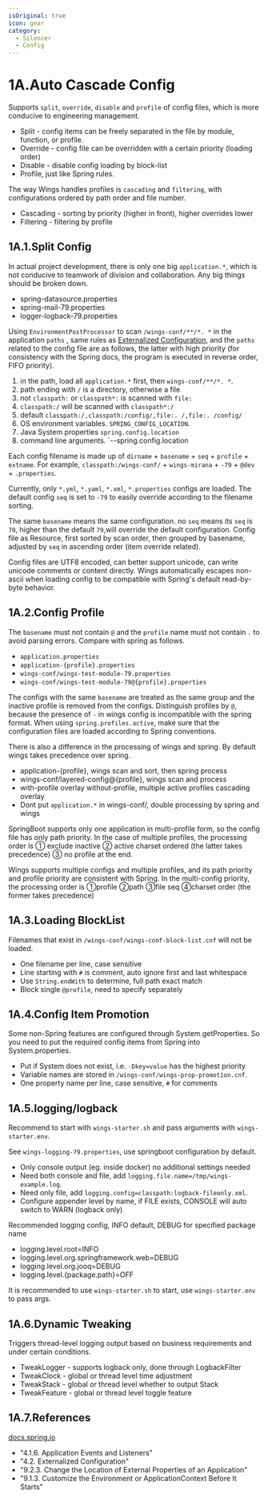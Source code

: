 ```yaml
---
isOriginal: true
icon: gear
category:
  - Silencer
  - Config
---
```


# 1A.Auto Cascade Config

Supports `split`, `override`, `disable` and `profile` of config files, which is more conducive to engineering management.

* Split - config items can be freely separated in the file by module, function, or profile.
* Override - config file can be overridden with a certain priority (loading order)
* Disable - disable config  loading by  block-list
* Profile,  just like Spring rules.

The way Wings handles profiles is `cascading` and `filtering`, with configurations ordered by path order and file number.

* Cascading - sorting by priority (higher in front), higher overrides lower
* Filtering - filtering by profile

## 1A.1.Split Config

In actual project development, there is only one big `application.*`, which is not conducive to teamwork of division
and collaboration. Any big things should be broken down.

* spring-datasource.properties
* spring-mail-79.properties
* logger-logback-79.properties

Using `EnvironmentPostProcessor` to scan `/wings-conf/**/*. *` in the application `paths` , same rules as
[Externalized Configuration](https://docs.spring.io/spring-boot/docs/3.0.3/reference/htmlsingle/#features.external-config),
and the `paths` related to the config file are as follows, the latter with high priority
(for consistency with the Spring docs, the program is executed in reverse order, FIFO priority).

1. in the path, load all `application.*` first, then `wings-conf/**/*. *`.
2. path ending with `/` is a directory, otherwise a file
3. not `classpath:` or `classpath*:` is scanned with `file:`
4. `classpath:/` will be scanned with `classpath*:/`
5. default `classpath:/,classpath:/config/,file:. /,file:. /config/`
6. OS environment variables. `SPRING_CONFIG_LOCATION`.
7. Java System properties `spring.config.location`
8. command line arguments. `--spring.config.location

Each config filename is made up of `dirname` + `basename` + `seq` + `profile` + `extname`.
For example, `classpath:/wings-conf/` + `wings-mirana` + `-79` + `@dev` + `.properties`.

Currently, only `*.yml`, `*.yaml`, `*.xml`, `*.properties` configs are loaded.
The default config `seq` is set to `-79` to easily override according to the filename sorting.

The same `basename` means the same configuration. no `seq` means its `seq` is `70`,
higher than the default `79`,will override the default configuration.
Config file as Resource, first sorted by scan order, then grouped by basename,
adjusted by `seq` in ascending order (item override related).

Config files are UTF8 encoded, can better support unicode, can write unicode comments or content directly.
Wings automatically escapes non-ascii when loading config to be compatible with Spring's default read-by-byte behavior.

## 1A.2.Config Profile

The `basename` must not contain `@` and the `profile` name must not contain `.`
to avoid parsing errors. Compare with spring as follows.

* `application.properties`
* `application-{profile}.properties`
* `wings-conf/wings-test-module-79.properties`
* `wings-conf/wings-test-module-79@{profile}.properties`

The configs with the same `basename` are treated as the same group and the inactive profile is removed from the configs.
Distinguish profiles by `@`, because the presence of `-` in wings config is incompatible with the spring format.
When using `spring.profiles.active`, make sure that the configuration files are loaded according to Spring conventions.

There is also a difference in the processing of wings and spring. By default wings takes precedence over spring.

* application-{profile}, wings scan and sort, then spring process
* wings-conf/layered-config@{profile}, wings scan and process
* with-profile overlay without-profile, multiple active profiles cascading overlay
* Dont put `application.*` in wings-conf/, double processing by spring and wings

SpringBoot supports only one application in multi-profile form, so the config file has only path priority.
In the case of multiple profiles, the processing order is ① exclude inactive ② active charset ordered
(the latter takes precedence) ③ no profile at the end.

Wings supports multiple configs and multiple profiles, and its path priority and profile priority are
consistent with Spring. In the multi-config priority, the processing order is ①profile ②path ③file seq
④charset order (the former takes precedence)

## 1A.3.Loading BlockList

Filenames that exist in `/wings-conf/wings-conf-block-list.cnf` will not be loaded.

* One filename per line, case sensitive
* Line starting with `#` is comment, auto ignore first and last whitespace
* Use `String.endWith` to determine, full path exact match
* Block single `@profile`, need to specify separately

## 1A.4.Config Item Promotion

Some non-Spring features are configured through System.getProperties.
So you need to put the required config items from Spring into System.properties.

* Put if System does not exist, i.e. `-Dkey=value` has the highest priority
* Variable names are stored in `/wings-conf/wings-prop-promotion.cnf`.
* One property name per line, case sensitive, `#` for comments

## 1A.5.logging/logback

Recommend to start with `wings-starter.sh` and pass arguments with `wings-starter.env`.

See `wings-logging-79.properties`, use springboot configuration by default.

* Only console output (eg. inside docker) no additional settings needed
* Need both console and file, add `logging.file.name=/tmp/wings-example.log`.
* Need only file, add `logging.config=classpath:logback-fileonly.xml`.
* Configure appender level by name, if FILE exists, CONSOLE will auto switch to WARN (logback only)

Recommended logging config, INFO default, DEBUG for specified package name

* logging.level.root=INFO
* logging.level.org.springframework.web=DEBUG
* logging.level.org.jooq=DEBUG
* logging.level.{package.path}=OFF

It is recommended to use `wings-starter.sh` to start, use `wings-starter.env` to pass args.

## 1A.6.Dynamic Tweaking

Triggers thread-level logging output based on business requirements and under certain conditions.

* TweakLogger - supports logback only, done through LogbackFilter
* TweakClock - global or thread level time adjustment
* TweakStack - global or thread level whether to output Stack
* TweakFeature - global or thread level toggle feature

## 1A.7.References

[docs.spring.io](https://docs.spring.io/spring-boot/docs/3.0.3/reference/htmlsingle/)

* "4.1.6. Application Events and Listeners"
* "4.2. Externalized Configuration"
* "9.2.3. Change the Location of External Properties of an Application"
* "9.1.3. Customize the Environment or ApplicationContext Before It Starts"

